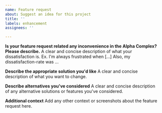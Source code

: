 ```yaml
---
name: Feature request
about: Suggest an idea for this project
title: ''
labels: enhancement
assignees: ''

---
```


**Is your feature request related any inconvenience in the Alpha Complex? Please describe.**
A clear and concise description of what your dissatisfaction is. Ex. I'm always frustrated when [...]
Also, my dissatisfaction-rate was ...

**Describe the appropriate solution you'd like**
A clear and concise description of what you want to change.

**Describe alternatives you've considered**
A clear and concise description of any alternative solutions or features you've considered.

**Additional context**
Add any other context or screenshots about the feature request here.
